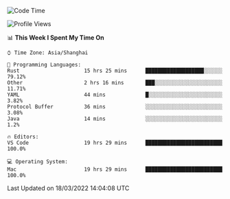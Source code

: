 <!--START_SECTION:waka-->
![Code Time](http://img.shields.io/badge/Code%20Time-1%2C100%20hrs%2024%20mins-blue)

![Profile Views](http://img.shields.io/badge/Profile%20Views-2-blue)

📊 **This Week I Spent My Time On** 

```text
⌚︎ Time Zone: Asia/Shanghai

💬 Programming Languages: 
Rust                     15 hrs 25 mins      ███████████████████░░░░░░   79.12% 
Other                    2 hrs 16 mins       ███░░░░░░░░░░░░░░░░░░░░░░   11.71% 
YAML                     44 mins             █░░░░░░░░░░░░░░░░░░░░░░░░   3.82% 
Protocol Buffer          36 mins             ░░░░░░░░░░░░░░░░░░░░░░░░░   3.08% 
Java                     14 mins             ░░░░░░░░░░░░░░░░░░░░░░░░░   1.2%

🔥 Editors: 
VS Code                  19 hrs 29 mins      █████████████████████████   100.0%

💻 Operating System: 
Mac                      19 hrs 29 mins      █████████████████████████   100.0%

```


 Last Updated on 18/03/2022 14:04:08 UTC
<!--END_SECTION:waka-->
